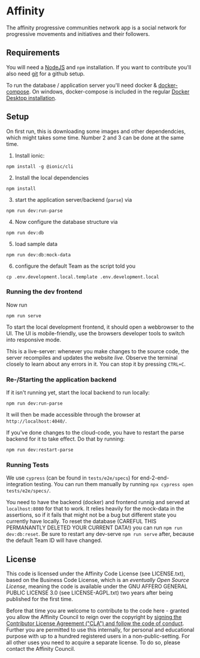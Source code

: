 # Affinity

The affinity progressive communities network app is a social network for progressive movements and initiatives and their followers.

## Requirements

You will need a [NodeJS](https://nodejs.org/en/download/) and `npm` installation. If you want to contribute you'll also need [git](https://ionicframework.com/docs/intro/environment#git) for a github setup.

To run the database / application server you'll need docker & [docker-compose](https://docs.docker.com/compose/install/). On windows, docker-compose is included in the regular [Docker Desktop installation](https://docs.docker.com/docker-for-windows/install/).

## Setup

On first run, this is downloading some images and other dependendcies, which might takes some time. Number 2 and 3 can be done at the same time.

1. Install ionic:
```
npm install -g @ionic/cli
```
2. Install the local dependencies
```
npm install
```
3. start the application server/backend (`parse`) via
```
npm run dev:run-parse
```
4. Now configure the database structure via
```
npm run dev:db
```
5. load sample data
```
npm run dev:db:mock-data
```
6. configure the default Team as the script told you
```
cp .env.development.local.template .env.development.local
```


### Running the dev frontend

Now run
```
npm run serve
```

To start the local development frontend, it should open a webbrowser to the UI. The UI is mobile-friendly, use the browsers developer tools to switch into responsive mode.

This is a live-server: whenever you make changes to the source code, the server recompiles and updates the website _live_. Observe the terminal closely to learn about any errors in it. You can stop it by pressing `CTRL+C`.

### Re-/Starting the application backend

If it isn't running yet, start the local backend
to run locally:

```
npm run dev:run-parse

```

It will then be made accessible through the browser at `http://localhost:4040/`.

If you've done changes to the cloud-code, you have to restart the parse backend for it to take effect. Do that by running:

```
npm run dev:restart-parse
```

### Running Tests

We use `cypress` (can be found in `tests/e2e/specs`) for end-2-end-integration testing. You can run them manually by running `npx cypress open tests/e2e/specs/`.

You need to have the backend (docker) and frontend runnig and served at `localhost:8080` for that to work. It relies heavily for the mock-data in the assertions, so if it fails that might not be a bug but different state you currently have locally. To reset the database (CAREFUL THIS PERMANANTLY DELETED YOUR CURRENT DATA!) you can run `npm run dev:db:reset`. Be sure to restart any dev-serve `npm run serve` after, because the default Team ID will have changed.


## License

This code is licensed under the Affinity Code License (see LICENSE.txt), based on the Business Code License, which is an _eventually Open Source License_, meaning the code is available under the GNU AFFERO GENERAL PUBLIC LICENSE 3.0 (see LICENSE-AGPL.txt) two years after being published for the first time.

Before that time you are welcome to contribute to the code here - granted you allow the Affinity Council to reign over the copyright by [signing the Contributor License Agreement ("CLA") and follow the code of conduct](./.github/CONTRIBUTING.md). Further you are permitted to use this internally, for personal and educational purpose with up to a hundred registered users in a non-public-setting. For all other uses you need to acquire a separate license. To do so, please contact the Affinity Council.

